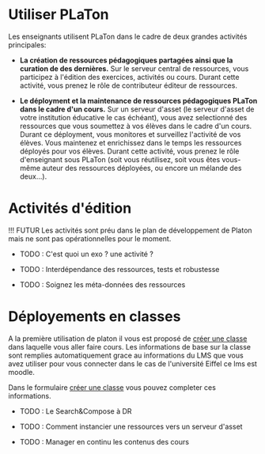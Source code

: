 # Utiliser PLaTon

Les enseignants utilisent PLaTon dans le cadre de deux grandes activités principales:  

- **La création de ressources pédagogiques partagées ainsi que la curation de des dernières.**
  Sur le serveur central de ressources, vous participez à l'édition des exercices, activités 
  ou cours. Durant cette activité, vous prenez le rôle de contributeur éditeur de ressources.

- **Le déployment et la maintenance de ressources pédagogiques PLaTon dans le cadre d'un cours.**
  Sur un serveur d'asset (le serveur d'asset de votre institution éducative le cas échéant), 
  vous avez selectionné des ressources que vous soumettez à vos élèves dans le cadre d'un cours.
  Durant ce déployment, vous monitores et surveillez l'activité de vos élèves. Vous maintenez et
  enrichissez dans le temps les ressources déployés pour vos élèves. Durant cette activité, vous
  prenez le rôle d'enseignant sous PLaTon (soit vous réutilisez, soit vous êtes vous-même auteur 
  des ressources déployées, ou encore un mélande des deux...).


# Activités d'édition

!!! FUTUR 
    Les activités sont préu dans le plan de développement de Platon mais ne sont pas opérationnelles pour le moment.

* TODO : C'est quoi un exo ? une activité ?

* TODO : Interdépendance des ressources, tests et robustesse 

* TODO : Soignez les méta-données des ressources


# Déployements en classes

A la première utilisation de platon il vous est proposé de [créer une classe](crudclasse.md)
dans laquelle vous aller faire cours. Les informations de base sur la classe sont remplies 
automatiquement grace au informations du LMS que vous avez utiliser pour vous connecter dans 
le cas de l'université Eiffel ce lms est moodle.

Dans le formulaire [créer une classe](crudclasse.md) vous pouvez completer ces informations. 

* TODO : Le Search&Compose à DR

* TODO : Comment instancier une ressources vers un serveur d'asset

* TODO : Manager en continu les contenus des cours


